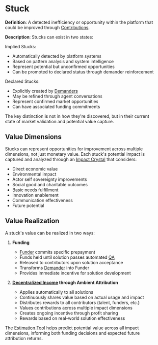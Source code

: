 # Stuck

**Definition**: A detected inefficiency or opportunity within the platform that
could be improved through [Contributions](contribution.md).

**Description**: Stucks can exist in two states:

Implied Stucks:

- Automatically detected by platform systems
- Based on pattern analysis and system intelligence
- Represent potential but unconfirmed opportunities
- Can be promoted to declared status through demander reinforcement

Declared Stucks:

- Explicitly created by [Demanders](actor-demander.md)
- May be refined through agent conversations
- Represent confirmed market opportunities
- Can have associated funding commitments

The key distinction is not in how they're discovered, but in their current state
of market validation and potential value capture.

## Value Dimensions

Stucks can represent opportunities for improvement across multiple dimensions,
not just monetary value. Each stuck's potential impact is captured and analyzed
through an [Impact Crystal](impact-crystal.md) that considers:

- Direct economic value
- Environmental impact
- Actor self sovereignty improvements
- Social good and charitable outcomes
- Basic needs fulfillment
- Innovation enablement
- Communication effectiveness
- Future potential

## Value Realization

A stuck's value can be realized in two ways:

1. **Funding**

   - [Funder](actor-funder.md) commits specific prepayment
   - Funds held until solution passes automated [QA](qa.md)
   - Released to contributors upon solution acceptance
   - Transforms [Demander](actor-demander.md) into Funder
   - Provides immediate incentive for solution development

2. **[Decentralized Income](decentralized-income.md) through Ambient
   Attribution**
   - Applies automatically to all solutions
   - Continuously shares value based on actual usage and impact
   - Distributes rewards to all contributors (talent, funders, etc.)
   - Values contributions across multiple impact dimensions
   - Creates ongoing incentive through profit sharing
   - Rewards based on real-world solution effectiveness

The [Estimation Tool](estimation-tool.md) helps predict potential value across
all impact dimensions, informing both funding decisions and expected future
attribution returns.
